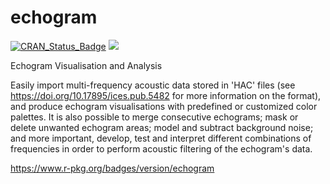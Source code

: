 # echogram

[![CRAN\_Status\_Badge](https://www.r-pkg.org/badges/version/echogram)](https://CRAN.R-project.org/package=echogram)
[![](https://cranlogs.r-pkg.org/badges/echogram)](https://CRAN.R-project.org/package=echogram)

Echogram Visualisation and Analysis

Easily import multi-frequency acoustic data stored in 'HAC' files (see <https://doi.org/10.17895/ices.pub.5482> for more information on the format), and produce echogram visualisations with predefined or customized color palettes. It is also possible to merge consecutive echograms; mask or delete unwanted echogram areas; model and subtract background noise; and more important, develop, test and interpret different combinations of frequencies in order to perform acoustic filtering of the echogram's data.


https://www.r-pkg.org/badges/version/echogram